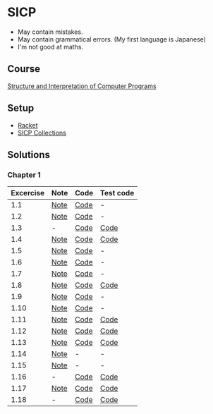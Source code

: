 # SICP

* May contain mistakes.
* May contain grammatical errors. (My first language is Japanese)
* I'm not good at maths.
## Course
[Structure and Interpretation of Computer Programs](https://ocw.mit.edu/courses/6-001-structure-and-interpretation-of-computer-programs-spring-2005/)
## Setup
- [Racket](https://racket-lang.org/)
- [SICP Collections](https://docs.racket-lang.org/sicp-manual/index.html)
## Solutions
### Chapter 1

| Excercise | Note                         | Code                          | Test code                           |
| --------- | ---------------------------- | ----------------------------- | ----------------------------------- |
| 1.1       | [Note](Chapter1/doc/1.01.md) | [Code](Chapter1/src/1.01.scm) | -                                   |
| 1.2       | [Note](Chapter1/doc/1.02.md) | [Code](Chapter1/src/1.02.scm) | -                                   |
| 1.3       | -                            | [Code](Chapter1/src/1.03.scm) | [Code](Chapter1/test/test_1.03.scm) |
| 1.4       | [Note](Chapter1/doc/1.04.md) | [Code](Chapter1/src/1.04.scm) | [Code](Chapter1/test/test_1.04.scm) |
| 1.5       | [Note](Chapter1/doc/1.05.md) | [Code](Chapter1/src/1.05.scm) | -                                   |
| 1.6       | [Note](Chapter1/doc/1.06.md) | [Code](Chapter1/src/1.06.scm) | -                                   |
| 1.7       | [Note](Chapter1/doc/1.07.md) | [Code](Chapter1/src/1.07.scm) | -                                   |
| 1.8       | [Note](Chapter1/doc/1.08.md) | [Code](Chapter1/src/1.08.scm) | [Code](Chapter1/test/test_1.08.scm) |
| 1.9       | [Note](Chapter1/doc/1.09.md) | [Code](Chapter1/src/1.09.scm) | -                                   |
| 1.10      | [Note](Chapter1/doc/1.10.md) | [Code](Chapter1/src/1.10.scm) | -                                   |
| 1.11      | [Note](Chapter1/doc/1.11.md) | [Code](Chapter1/src/1.11.scm) | [Code](Chapter1/test/test_1.11.scm) |
| 1.12      | [Note](Chapter1/doc/1.12.md) | [Code](Chapter1/src/1.12.scm) | [Code](Chapter1/test/test_1.12.scm) |
| 1.13      | [Note](Chapter1/doc/1.13.md) | [Code](Chapter1/src/1.13.scm) | [Code](Chapter1/test/test_1.13.scm) |
| 1.14      | [Note](Chapter1/doc/1.14.md) | -                             | -                                   |
| 1.15      | [Note](Chapter1/doc/1.15.md) | -                             | -                                   |
| 1.16      | -                            | [Code](Chapter1/src/1.16.scm) | [Code](Chapter1/test/test_1.16.scm) |
| 1.17      | [Note](Chapter1/doc/1.17.md) | [Code](Chapter1/src/1.17.scm) | [Code](Chapter1/test/test_1.17.scm) |
| 1.18      | -                            | [Code](Chapter1/src/1.18.scm) | [Code](Chapter1/test/test_1.18.scm) |
